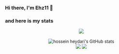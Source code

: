  ### Hi there, I'm Ehz11 👋

### and here is my stats
<p align="center"><img src="https://www.codewars.com/users/Ehz11/badges/large"/><br /><br />
  <img src="https://github-readme-stats.vercel.app/api?username=Ehz&show_icons=true&include_all_commits=true&theme=monokai" alt="hossein heydari's GitHub stats" /><br />
  <img src="https://github-readme-streak-stats.herokuapp.com/?user=Ehz11&theme=monokai"/>
  <img src="https://github-readme-stats.vercel.app/api/top-langs/?username=Ehz11&layout=compact&theme=monokai&langs_count=12"/><br />
</p>

<!--
**Ehz11/Ehz11** is a ✨ _special_ ✨ repository because its `README.md` (this file) appears on your GitHub profile.

Here are some ideas to get you started:

- 🔭 I’m currently working on ...
- 🌱 I’m currently learning ...
- 👯 I’m looking to collaborate on ...
- 🤔 I’m looking for help with ...
- 💬 Ask me about ...
- 📫 How to reach me: ...
- 😄 Pronouns: ...
- ⚡ Fun fact: ...
-->
